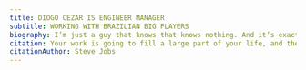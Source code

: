 ```yaml
---
title: DIOGO CEZAR IS ENGINEER MANAGER
subtitle: WORKING WITH BRAZILIAN BIG PLAYERS
biography: I’m just a guy that knows that knows nothing. And it’s exactly what makes me moving on. As teacher, talker, developer and technology enthusiastic, I am always searching for new challenges.
citation: Your work is going to fill a large part of your life, and the only way to be truly satisfied is to do what you believe is great work. And the only way to do great work is to love what you do. If you haven’t found it yet, keep looking. Don’t settle. As with all matters of the heart, you’ll know when you find it.
citationAuthor: Steve Jobs
---
```

